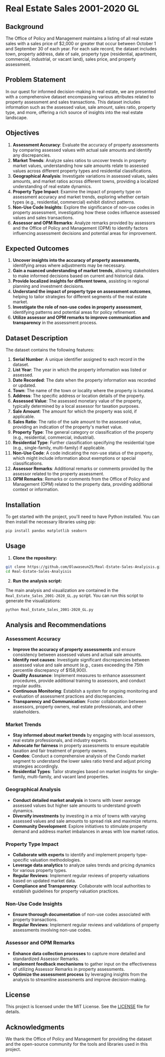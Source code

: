 # Real Estate Sales 2001-2020 GL

## Background

The Office of Policy and Management maintains a listing of all real estate sales with a sales price of $2,000 or greater that occur between October 1 and September 30 of each year. For each sale record, the dataset includes town, property address, date of sale, property type (residential, apartment, commercial, industrial, or vacant land), sales price, and property assessment.

## Problem Statement

In our quest for informed decision-making in real estate, we are presented with a comprehensive dataset encompassing various attributes related to property assessment and sales transactions. This dataset includes information such as the assessed value, sale amount, sales ratio, property type, and more, offering a rich source of insights into the real estate landscape.

## Objectives

1. **Assessment Accuracy**: Evaluate the accuracy of property assessments by comparing assessed values with actual sale amounts and identify any discrepancies.
2. **Market Trends**: Analyze sales ratios to uncover trends in property market values, understanding how sale amounts relate to assessed values across different property types and residential classifications.
3. **Geographical Analysis**: Investigate variations in assessed values, sales amounts, and market ratios across different towns, providing a localized understanding of real estate dynamics.
4. **Property Type Impact**: Examine the impact of property type on assessment accuracy and market trends, exploring whether certain types (e.g., residential, commercial) exhibit distinct patterns.
5. **Non-Use Code Insights**: Explore the significance of non-use codes in property assessment, investigating how these codes influence assessed values and sales transactions.
6. **Assessor and OPM Remarks**: Analyze remarks provided by assessors and the Office of Policy and Management (OPM) to identify factors influencing assessment decisions and potential areas for improvement.

## Expected Outcomes

1. **Uncover insights into the accuracy of property assessments**, identifying areas where adjustments may be necessary.
2. **Gain a nuanced understanding of market trends**, allowing stakeholders to make informed decisions based on current and historical data.
3. **Provide localized insights for different towns**, assisting in regional planning and investment decisions.
4. **Understand the impact of property type on assessment outcomes**, helping to tailor strategies for different segments of the real estate market.
5. **Investigate the role of non-use codes in property assessment**, identifying patterns and potential areas for policy refinement.
6. **Utilize assessor and OPM remarks to improve communication and transparency** in the assessment process.

## Dataset Description

The dataset contains the following features:

1. **Serial Number**: A unique identifier assigned to each record in the dataset.
2. **List Year**: The year in which the property information was listed or assessed.
3. **Date Recorded**: The date when the property information was recorded or updated.
4. **Town**: The name of the town or locality where the property is located.
5. **Address**: The specific address or location details of the property.
6. **Assessed Value**: The assessed monetary value of the property, typically determined by a local assessor for taxation purposes.
7. **Sale Amount**: The amount for which the property was sold, if applicable.
8. **Sales Ratio**: The ratio of the sale amount to the assessed value, providing an indication of the property's market value.
9. **Property Type**: The general category or classification of the property (e.g., residential, commercial, industrial).
10. **Residential Type**: Further classification specifying the residential type (e.g., single-family, multi-family) if applicable.
11. **Non-Use Code**: A code indicating the non-use status of the property, which might include information about exemptions or special classifications.
12. **Assessor Remarks**: Additional remarks or comments provided by the assessor related to the property assessment.
13. **OPM Remarks**: Remarks or comments from the Office of Policy and Management (OPM) related to the property data, providing additional context or information.

## Installation

To get started with the project, you'll need to have Python installed. You can then install the necessary libraries using pip:

```sh
pip install pandas matplotlib seaborn
```

## Usage

1. **Clone the repository:**

```sh
git clone https://github.com/Oluwaseun25/Real-Estate-Sales-Analyisis.git
cd Real-Estate-Sales-Analyisis
```

2. **Run the analysis script:**

The main analysis and visualization are contained in the `Real_Estate_Sales_2001-2020_GL.py` script. You can run this script to generate the visualizations:

```sh
python Real_Estate_Sales_2001-2020_GL.py
```

## Analysis and Recommendations

### Assessment Accuracy

- **Improve the accuracy of property assessments** and ensure consistency between assessed values and actual sale amounts.
- **Identify root causes**: Investigate significant discrepancies between assessed value and sale amount (e.g., cases exceeding the 75th percentile discrepancy of $158,900).
- **Quality Assurance**: Implement measures to enhance assessment procedures, provide additional training to assessors, and conduct regular audits.
- **Continuous Monitoring**: Establish a system for ongoing monitoring and evaluation of assessment practices and discrepancies.
- **Transparency and Communication**: Foster collaboration between assessors, property owners, real estate professionals, and other stakeholders.

### Market Trends

- **Stay informed about market trends** by engaging with local assessors, real estate professionals, and industry experts.
- **Advocate for fairness** in property assessments to ensure equitable taxation and fair treatment of property owners.
- **Condos**: Conduct a comprehensive analysis of the Condo market segment to understand the lower sales ratio trend and adjust pricing strategies accordingly.
- **Residential Types**: Tailor strategies based on market insights for single-family, multi-family, and vacant land properties.

### Geographical Analysis

- **Conduct detailed market analysis** in towns with lower average assessed values but higher sale amounts to understand growth dynamics.
- **Diversify investments** by investing in a mix of towns with varying assessed values and sale amounts to spread risk and maximize returns.
- **Community Development**: Explore initiatives to stimulate property demand and address market imbalances in areas with low market ratios.

### Property Type Impact

- **Collaborate with experts** to identify and implement property type-specific valuation methodologies.
- **Leverage data analytics** to analyze sales trends and pricing dynamics for various property types.
- **Regular Reviews**: Implement regular reviews of property valuations based on updated market data.
- **Compliance and Transparency**: Collaborate with local authorities to establish guidelines for property valuation practices.

### Non-Use Code Insights

- **Ensure thorough documentation** of non-use codes associated with property transactions.
- **Regular Reviews**: Implement regular reviews and validations of property assessments involving non-use codes.

### Assessor and OPM Remarks

- **Enhance data collection processes** to capture more detailed and standardized Assessor Remarks.
- **Implement feedback mechanisms** to gather input on the effectiveness of utilizing Assessor Remarks in property assessments.
- **Optimize the assessment process** by leveraging insights from the analysis to streamline assessments and improve decision-making.

## License

This project is licensed under the MIT License. See the [LICENSE](LICENSE) file for details.

## Acknowledgments

We thank the Office of Policy and Management for providing the dataset and the open-source community for the tools and libraries used in this project.